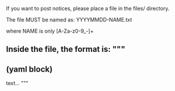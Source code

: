 If you want to post notices, please place a file in the files/ directory.

The file MUST be named as:
YYYYMMDD-NAME.txt

where NAME is only [A-Za-z0-9_-]+

Inside the file, the format is:
"""
---
(yaml block)
---
text...
"""
